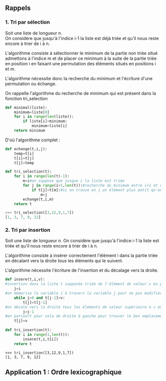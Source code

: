 
## Rappels

### 1. Tri par sélection

Soit une liste de longueur n.  
On considère que jusqu'à l'indice i-1 la liste est déjà triée et qu'il nous reste encore à trier de i à n.

L'algorithme consiste à sélectionner le minimum de la partie non triée situé admettons à l'indice m et de placer ce minimum à la suite de la partie triée en position i en faisant une permutation des éléments situés en positions i et m.

L'algorithme nécessite donc la recherche du minimum et l'écriture d'une permutation ou échange.

On rappelle l'algorithme du recherche de minimum qui est présent dans la fonction tri_selection

```python
def minimal(liste):
    minimum=liste[0]
    for i in range(len(liste)):
        if liste[i]<minimum:
            minimum=liste[i]
    return minimum
```
D'où l'algorithme complet :

```python
def echange(t,i,j):
    temp=t[i]
    t[i]=t[j]
    t[j]=temp

def tri_selection(t):
    for i in range(len(t)-1):
        m=i#on suppose que jusque i la liste est triée
        for j in range(i+1,len(t)):#recherche du minimum entre i+1 et n
            if t[j]<t[m]:#si on trouve en j un élément plus petit qu'en i
                m=j
        echange(t,i,m)
    return t
```
```python   
>>> tri_selection([3,12,9,1,7])
[1, 3, 7, 9, 12]
```

### 2. Tri par insertion

Soit une liste de longueur n. 
On considère que jusqu'à l'indice i-1 la liste est triée et qu'il nous reste encore à trier de i à n.

L'algorithme consiste à insérer correctement l'élément i dans la partie triée en décalant vers la droite tous les éléments qui le suivent.

L'algorithme nécessite l'écriture de l'insertion et du décalage vers la droite.

```python
def insere(t,i,v):
#insertion dans la liste t supposée triée de l'élément de valeur v en position i
    j=i
#on mémorise la variable i à travers la variable j pour ne pas modifier i
    while j>0 and t[j-1]>v:
        t[j]=t[j-1]
#on décale vers la droite tous les éléments de valeur supérieure à v en faisant décroître j
        j=j-1
#on parcourt pour cela de droite à gauche pour trouver le bon emplacement où insérer la valeur v
    t[j]=v
    
def tri_insertion(t):
    for i in range(1,len(t)):
        insere(t,i,t[i])
    return t
```
```   
>>> tri_insertion([3,12,9,1,7])
[1, 3, 7, 9, 12]
```

## Application 1 : Ordre lexicographique

